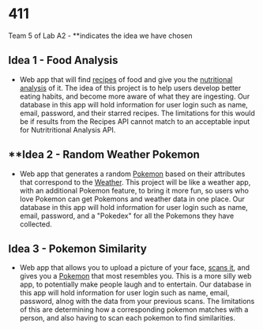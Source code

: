 # 411

Team 5 of Lab A2 - **indicates the idea we have chosen

## Idea 1 - Food Analysis
 - Web app that will find [recipes](https://www.themealdb.com/api.php) of food and give you the [nutritional analysis](https://rapidapi.com/spoonacular/api/recipe-food-nutrition) of it. The idea of this project is to help users develop better eating habits, and become more aware of what they are ingesting. Our database in this app will hold information for user login such as name, email, password, and their starred recipes. The limitations for this would be if results from the Recipes API cannot match to an acceptable input for Nutritritional Analysis API. 
 
<!-- another nutrition analysis api alternative: https://developer.edamam.com/edamam-docs-nutrition-api -->
 
## **Idea 2 - Random Weather Pokemon
 - Web app that generates a random [Pokemon](https://pokeapi.co/) based on their attributes that correspond to the [Weather](https://openweathermap.org/). This project will be like a weather app, with an additional Pokemon feature, to bring it more fun, so users who love Pokemon can get Pokemons and weather data in one place. Our database in this app will hold information for user login such as name, email, password, and a "Pokedex" for all the Pokemons they have collected. 
  
## Idea 3 - Pokemon Similarity 
 - Web app that allows you to upload a picture of your face, [scans it](https://skybiometry.com/documentation/), and gives you a [Pokemon](https://pokeapi.co/) that most resembles you. This is a more silly web app, to potentially make people laugh and to entertain. Our database in this app will hold information for user login such as name, email, password, alnog with the data from your previous scans. The limitations of this are determining how a corresponding pokemon matches with a person, and also having to scan each pokemon to find similarities. 
